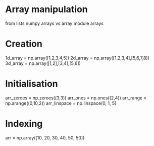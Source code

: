 # Array manipulation

from lists
numpy arrays vs array module arrays

# Creation

1d_array = np.array([1,2,3,4,5])
2d_array = np.array([1,2,3,4],[5,6,7,8])
3d_array = np.array([1,2],[3,4],[5,6])

# Initialisation

arr_zeroes = np.zeroes((3,3))
arr_ones = np.ones((2,4))
arr_range = np.arange((0,10,2))
arr_linspace = np.linspace(0, 1, 5)

# Indexing

arr = np.array([10, 20, 30, 40, 50, 50])


